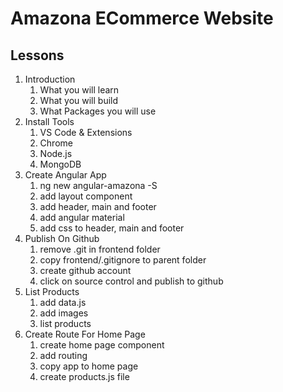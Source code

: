 # Amazona ECommerce Website 

## Lessons
1. Introduction
   1. What you will learn
   2. What you will build
   3. What Packages you will use
2. Install Tools
   1. VS Code & Extensions
   2. Chrome
   3. Node.js
   4. MongoDB
3. Create Angular App
   1. ng new angular-amazona -S
   2. add layout component
   3. add header, main and footer
   4. add angular material
   5. add css to header, main and footer
4. Publish On Github
   1. remove .git in frontend folder
   2. copy frontend/.gitignore to parent folder
   3. create github account
   4. click on source control and publish to github
5. List Products
   1. add data.js
   2. add images
   3. list products
6. Create Route For Home Page
   1. create home page component
   2. add routing
   3. copy app to home page
   4. create products.js file